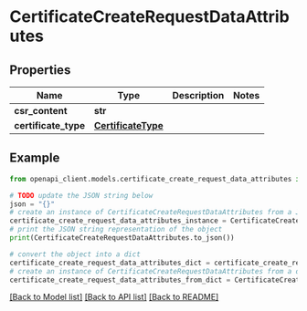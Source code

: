 # CertificateCreateRequestDataAttributes


## Properties

Name | Type | Description | Notes
------------ | ------------- | ------------- | -------------
**csr_content** | **str** |  | 
**certificate_type** | [**CertificateType**](CertificateType.md) |  | 

## Example

```python
from openapi_client.models.certificate_create_request_data_attributes import CertificateCreateRequestDataAttributes

# TODO update the JSON string below
json = "{}"
# create an instance of CertificateCreateRequestDataAttributes from a JSON string
certificate_create_request_data_attributes_instance = CertificateCreateRequestDataAttributes.from_json(json)
# print the JSON string representation of the object
print(CertificateCreateRequestDataAttributes.to_json())

# convert the object into a dict
certificate_create_request_data_attributes_dict = certificate_create_request_data_attributes_instance.to_dict()
# create an instance of CertificateCreateRequestDataAttributes from a dict
certificate_create_request_data_attributes_from_dict = CertificateCreateRequestDataAttributes.from_dict(certificate_create_request_data_attributes_dict)
```
[[Back to Model list]](../README.md#documentation-for-models) [[Back to API list]](../README.md#documentation-for-api-endpoints) [[Back to README]](../README.md)


